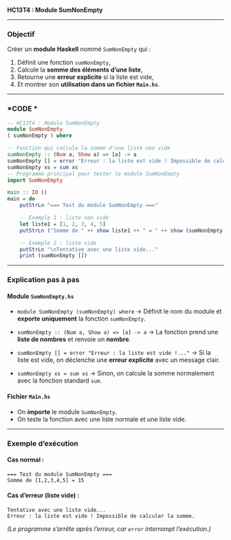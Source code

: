 **HC13T4 : Module SumNonEmpty**

---

###  **Objectif**

Créer un **module Haskell** nommé `SumNonEmpty` qui :

1. Définit une fonction `sumNonEmpty`,
2. Calcule la **somme des éléments d’une liste**,
3. Retourne une **erreur explicite** si la liste est vide,
4. Et montrer son **utilisation dans un fichier `Main.hs`**.

---


###  *CODE *

```haskell
-- HC13T4 : Module SumNonEmpty
module SumNonEmpty
( sumNonEmpty ) where

-- Fonction qui calcule la somme d'une liste non vide
sumNonEmpty :: (Num a, Show a) => [a] -> a
sumNonEmpty [] = error "Erreur : la liste est vide ! Impossible de calculer la somme."
sumNonEmpty xs = sum xs
-- Programme principal pour tester le module SumNonEmpty
import SumNonEmpty

main :: IO ()
main = do
    putStrLn "=== Test du module SumNonEmpty ==="

    -- Exemple 1 : liste non vide
    let liste1 = [1, 2, 3, 4, 5]
    putStrLn ("Somme de " ++ show liste1 ++ " = " ++ show (sumNonEmpty liste1))

    -- Exemple 2 : liste vide
    putStrLn "\nTentative avec une liste vide..."
    print (sumNonEmpty [])
```

---

###  **Explication pas à pas**

####  Module `SumNonEmpty.hs`

* `module SumNonEmpty (sumNonEmpty) where`
  → Définit le nom du module et **exporte uniquement** la fonction `sumNonEmpty`.

* `sumNonEmpty :: (Num a, Show a) => [a] -> a`
  → La fonction prend une **liste de nombres** et renvoie un **nombre**.

* `sumNonEmpty [] = error "Erreur : la liste est vide !..."`
  → Si la liste est vide, on déclenche une **erreur explicite** avec un message clair.

* `sumNonEmpty xs = sum xs`
  → Sinon, on calcule la somme normalement avec la fonction standard `sum`.

####  Fichier `Main.hs`

* On **importe** le module `SumNonEmpty`.
* On teste la fonction avec une liste normale et une liste vide.

---

###  **Exemple d’exécution**

####  Cas normal :

```
=== Test du module SumNonEmpty ===
Somme de [1,2,3,4,5] = 15
```

####  Cas d’erreur (liste vide) :

```
Tentative avec une liste vide...
Erreur : la liste est vide ! Impossible de calculer la somme.
```

*(Le programme s’arrête après l’erreur, car `error` interrompt l’exécution.)*
